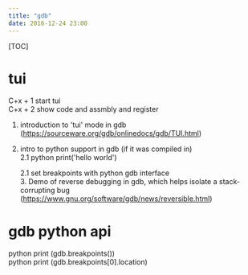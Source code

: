 ```yaml
---  
title: "gdb"   
date: 2016-12-24 23:00  
---  
```

[TOC]  

# tui 
C+x + 1 start tui  
C+x + 2 show code and assmbly and register  
1. introduction to 'tui' mode in gdb (https://sourceware.org/gdb/onlinedocs/gdb/TUI.html)  
2. intro to python support in gdb (if it was compiled in)  
  2.1 python print('hello world')  

    2.1 set breakpoints with python gdb interface  
    3. Demo of reverse debugging in gdb, which helps isolate a stack-corrupting bug (https://www.gnu.org/software/gdb/news/reversible.html)  


# gdb python  api
python print (gdb.breakpoints())  
python print (gdb.breakpoints[0].location)  


